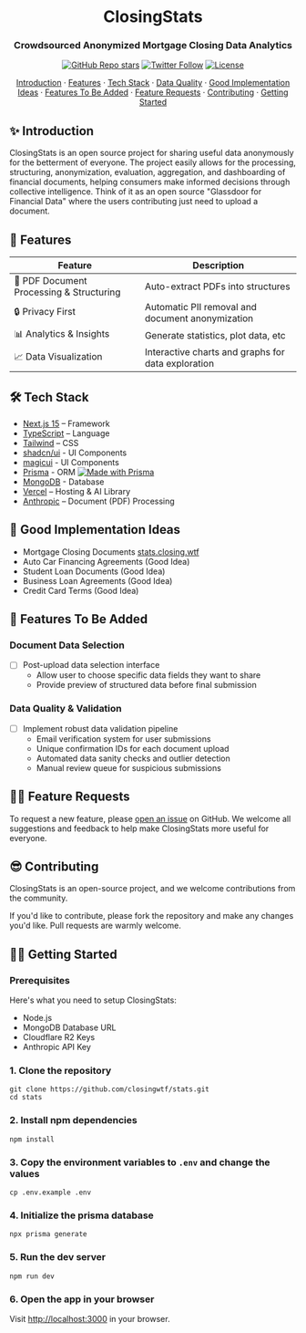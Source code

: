 <div align="center">
  <h1 align="center">ClosingStats</h1>
  <h3>Crowdsourced Anonymized Mortgage Closing Data Analytics</h3>
</div>


<div align="center">
  <a href="https://github.com/closingwtf/stats/stargazers"><img alt="GitHub Repo stars" src="https://img.shields.io/github/stars/closingwtf/stats"></a>
  <a href="https://twitter.com/closingwtf"><img alt="Twitter Follow" src="https://img.shields.io/twitter/follow/closingwtf"></a>
  <a href="https://github.com/closingwtf/stats/blob/main/LICENSE"><img alt="License" src="https://img.shields.io/badge/license-MIT-blue"></a>
</div>

<p align="center">
    <a href="#-introduction">Introduction</a> ·
    <a href="#-features">Features</a> ·
    <a href="#-tech-stack">Tech Stack</a> ·
    <a href="#-data-quality">Data Quality</a> ·
    <a href="#-good-implementation-ideas">Good Implementation Ideas</a> ·
    <a href="#-features-to-be-added">Features To Be Added</a> ·
    <a href="#-feature-requests">Feature Requests</a> ·
    <a href="#-contributing">Contributing</a> ·
    <a href="#-getting-started">Getting Started</a>
</p>

## ✨ Introduction

ClosingStats is an open source project for sharing useful data anonymously for the betterment of everyone. The project easily allows for the processing, structuring, anonymization, evaluation, aggregation, and dashboarding of financial documents, helping consumers make informed decisions through collective intelligence. Think of it as an open source "Glassdoor for Financial Data" where the users contributing just need to upload a document.


## 🚀 Features

| Feature | Description |
|---------|-------------|
| 📄 PDF Document Processing & Structuring | Auto-extract PDFs into structures |
| 🔒 Privacy First | Automatic PII removal and document anonymization |
| 📊 Analytics & Insights | Generate statistics, plot data, etc |
| 📈 Data Visualization | Interactive charts and graphs for data exploration |


## 🛠 Tech Stack

- [Next.js 15](https://nextjs.org/) – Framework
- [TypeScript](https://www.typescriptlang.org/) – Language
- [Tailwind](https://tailwindcss.com/) – CSS
- [shadcn/ui](https://ui.shadcn.com) - UI Components
- [magicui](https://ui.magicui.com) - UI Components
- [Prisma](https://prisma.io) - ORM [![Made with Prisma](https://made-with.prisma.io/dark.svg)](https://prisma.io)
- [MongoDB](https://www.mongodb.com/) - Database
- [Vercel](https://vercel.com/) – Hosting & AI Library
- [Anthropic](https://anthropic.com/) – Document (PDF) Processing


## 📑 Good Implementation Ideas

- Mortgage Closing Documents [stats.closing.wtf](https://stats.closing.wtf)
- Auto Car Financing Agreements (Good Idea)
- Student Loan Documents (Good Idea) 
- Business Loan Agreements (Good Idea)
- Credit Card Terms (Good Idea)

## 🎯 Features To Be Added

### Document Data Selection
- [ ] Post-upload data selection interface
  - Allow user to choose specific data fields they want to share
  - Provide preview of structured data before final submission

### Data Quality & Validation
- [ ] Implement robust data validation pipeline
  - Email verification system for user submissions
  - Unique confirmation IDs for each document upload
  - Automated data sanity checks and outlier detection
  - Manual review queue for suspicious submissions

## 🙋‍♂️ Feature Requests

To request a new feature, please [open an issue](https://github.com/closingstats/stats/issues/new) on GitHub. We welcome all suggestions and feedback to help make ClosingStats more useful for everyone.


## 😎 Contributing

ClosingStats is an open-source project, and we welcome contributions from the community.

If you'd like to contribute, please fork the repository and make any changes you'd like. Pull requests are warmly welcome.


## 🏃‍♂️ Getting Started

### Prerequisites

Here's what you need to setup ClosingStats:

- Node.js
- MongoDB Database URL
- Cloudflare R2 Keys
- Anthropic API Key

### 1. Clone the repository

```shell
git clone https://github.com/closingwtf/stats.git
cd stats
```

### 2. Install npm dependencies

```shell
npm install
```

### 3. Copy the environment variables to `.env` and change the values

```shell
cp .env.example .env
```

### 4. Initialize the prisma database

```shell
npx prisma generate
```

### 5. Run the dev server

```shell
npm run dev
```

### 6. Open the app in your browser

Visit [http://localhost:3000](http://localhost:3000) in your browser.



